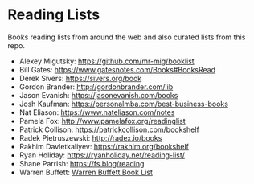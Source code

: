 
# Reading Lists

Books reading lists from around the web and also curated lists from this repo.

- Alexey Migutsky: https://github.com/mr-mig/booklist
- Bill Gates: https://www.gatesnotes.com/Books#BooksRead
- Derek Sivers: https://sivers.org/book
- Gordon Brander: http://gordonbrander.com/lib
- Jason Evanish: https://jasonevanish.com/books
- Josh Kaufman: https://personalmba.com/best-business-books
- Nat Eliason: https://www.nateliason.com/notes
- Pamela Fox: http://www.pamelafox.org/readinglist
- Patrick Collison: https://patrickcollison.com/bookshelf
- Radek Pietruszewski: http://radex.io/books
- Rakhim Davletkaliyev: https://rakhim.org/bookshelf
- Ryan Holiday: https://ryanholiday.net/reading-list/
- Shane Parrish: https://fs.blog/reading
- Warren Buffett: [Warren Buffett Book List](/lists/warren_buffett.md)
